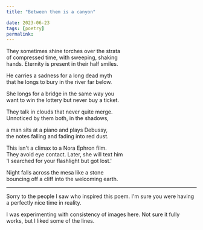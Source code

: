 ```yaml
---
title: "Between them is a canyon"

date: 2023-06-23
tags: [poetry]
permalink:
---
```


They sometimes shine torches over the strata  
of compressed time, with sweeping, shaking  
hands. Eternity is present in their half smiles. 

He carries a sadness for a long dead myth  
that he longs to bury in the river far below.   

She longs for a bridge in the same way you   
want to win the lottery but never buy a ticket.   

They talk in clouds that never quite merge.   
Unnoticed by them both, in the shadows,   

a man sits at a piano and plays Debussy,   
the notes falling and fading into red dust.   

This isn't a climax to a Nora Ephron film.  
They avoid eye contact. Later, she will text him  
'I searched for your flashlight but got lost.'  

Night falls across the mesa like a stone  
bouncing off a cliff into the welcoming earth.  

---

Sorry to the people I saw who inspired this poem. I'm sure you were having a perfectly nice time in reality. 

I was experimenting with consistency of images here. Not sure it fully works, but I liked some of the lines. 